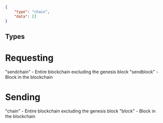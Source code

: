 ```json
{
    "type": "chain",
    "data": []
}
```

## Types

# Requesting

"sendchain" - Entire blockchain excluding the genesis block
"sendblock" - Block in the blockchain

# Sending

"chain" - Entire blockchain excluding the genesis block
"block" - Block in the blockchain
